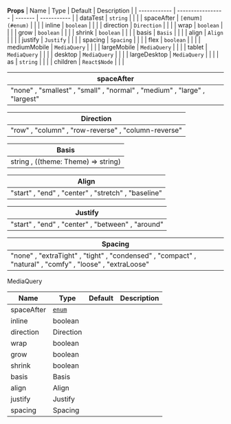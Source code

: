 **Props**
| Name | Type | Default | Description |
| ------------ | ----------------- | ------- | ----------- |
| dataTest | `string` | | |
| spaceAfter | `[`enum`](#enum)` | | |
| inline | `boolean` | | |
| direction | `Direction` | | |
| wrap | `boolean` | | |
| grow | `boolean` | | |
| shrink | `boolean` | | |
| basis | `Basis` | | |
| align | `Align` | | |
| justify | `Justify` | | |
| spacing | `Spacing` | | |
| flex | `boolean` | | |
| mediumMobile | `MediaQuery` | | |
| largeMobile | `MediaQuery` | | |
| tablet | `MediaQuery` | | |
| desktop | `MediaQuery` | | |
| largeDesktop | `MediaQuery` | | |
| as | `string` | | |
| children | `React$Node` | | |

| **spaceAfter**                                                            |
| ------------------------------------------------------------------------- |
| "none" , "smallest" , "small" , "normal" , "medium" , "large" , "largest" |

| **Direction**                                       |
| --------------------------------------------------- |
| "row" , "column" , "row-reverse" , "column-reverse" |

| **Basis**                           |
| ----------------------------------- |
| string , ((theme: Theme) => string) |

| **Align**                                           |
| --------------------------------------------------- |
| "start" , "end" , "center" , "stretch" , "baseline" |

| **Justify**                                       |
| ------------------------------------------------- |
| "start" , "end" , "center" , "between" , "around" |

| **Spacing**                                                                                              |
| -------------------------------------------------------------------------------------------------------- |
| "none" , "extraTight" , "tight" , "condensed" , "compact" , "natural" , "comfy" , "loose" , "extraLoose" |

MediaQuery

| Name       | Type            | Default | Description |
| ---------- | --------------- | ------- | ----------- |
| spaceAfter | [`enum`](#enum) |         |             |
| inline     | boolean         |         |             |
| direction  | Direction       |         |             |
| wrap       | boolean         |         |             |
| grow       | boolean         |         |             |
| shrink     | boolean         |         |             |
| basis      | Basis           |         |             |
| align      | Align           |         |             |
| justify    | Justify         |         |             |
| spacing    | Spacing         |         |             |
